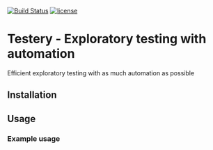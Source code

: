 [![Build Status](https://travis-ci.com/mariodavid/testery.svg?branch=master)](https://travis-ci.com/mariodavid/testery)
[![license](https://img.shields.io/badge/license-Apache%20License%202.0-blue.svg?style=flat)](http://www.apache.org/licenses/LICENSE-2.0)

Testery - Exploratory testing with automation
======================

Efficient exploratory testing with as much automation as possible

## Installation

## Usage

### Example usage
